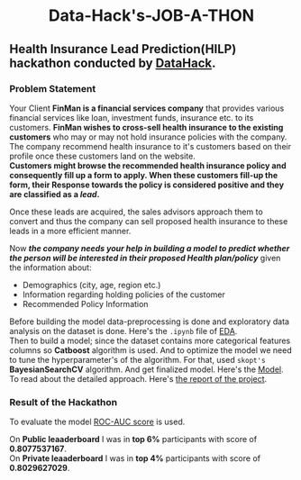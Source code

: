 <h1 align='center'>Data-Hack's-JOB-A-THON</h1>

## Health Insurance Lead Prediction(HILP) hackathon conducted by [DataHack](https://datahack.analyticsvidhya.com/contest/job-a-thon/#LeaderBoard).
### Problem Statement
Your Client **FinMan is a financial services company** that provides various financial services like loan, investment funds, insurance etc. to its customers. **FinMan wishes to cross-sell health insurance to the existing customers** who may or may not hold insurance policies with the company. The company recommend health insurance to it's customers based on their profile once these customers land on the website.  
**Customers might browse the recommended health insurance policy and consequently fill up a form to apply. When these customers fill-up the form, their Response towards the policy is considered positive and they are classified as a ***lead***.**

Once these leads are acquired, the sales advisors approach them to convert and thus the company can sell proposed health insurance to these leads in a more efficient manner.

Now ***the company needs your help in building a model to predict whether the person will be interested in their proposed Health plan/policy*** given the information about:

- Demographics (city, age, region etc.)
- Information regarding holding policies of the customer
- Recommended Policy Information  

Before building the model data-preprocessing is done and exploratory data analysis on the dataset is done. Here's the `.ipynb` file of [EDA](https://github.com/jajinkya/Data-Hack-s-JOB-A-THON/blob/main/HILP_EDA.ipynb).  
Then to build a model; since the dataset contains more categorical features columns so **Catboost** algorithm is used. And to optimize the model we need to tune the hyperparameter's of the algorithm. For that, used `skopt's` **BayesianSearchCV** algorithm. And get finalized model. Here's the [Model](https://github.com/jajinkya/Data-Hack-s-JOB-A-THON/blob/main/Final_Submission.ipynb).  
To read about the detailed approach. Here's [the report of the project](https://github.com/jajinkya/Data-Hack-s-JOB-A-THON/blob/main/Jobathon_Project_Report.pdf).

### Result of the Hackathon

To evaluate the model [ROC-AUC score](https://en.wikipedia.org/wiki/Receiver_operating_characteristic) is used.

On **Public leaaderboard** I was in **top 6%** participants with score of **0.8077537167**.  
On **Private leaaderboard** I was in **top 4%** participants with score of **0.8029627029**.
